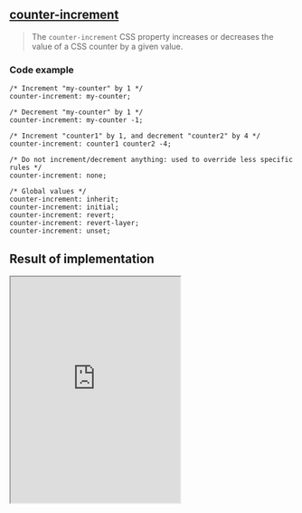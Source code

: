 ## [counter-increment](https://developer.mozilla.org/en-US/docs/Web/CSS/counter-increment)

> The `counter-increment` CSS property increases or decreases the value of a CSS counter by a given value.

### Code example

```
/* Increment "my-counter" by 1 */
counter-increment: my-counter;

/* Decrement "my-counter" by 1 */
counter-increment: my-counter -1;

/* Increment "counter1" by 1, and decrement "counter2" by 4 */
counter-increment: counter1 counter2 -4;

/* Do not increment/decrement anything: used to override less specific rules */
counter-increment: none;

/* Global values */
counter-increment: inherit;
counter-increment: initial;
counter-increment: revert;
counter-increment: revert-layer;
counter-increment: unset;
```
## Result of implementation 

<iframe class="interactive is-default-height" height="400" src="https://interactive-examples.mdn.mozilla.net/pages/css/counter-increment.html" title="MDN Web Docs Interactive Example" loading="lazy" data-readystate="complete"></iframe>
